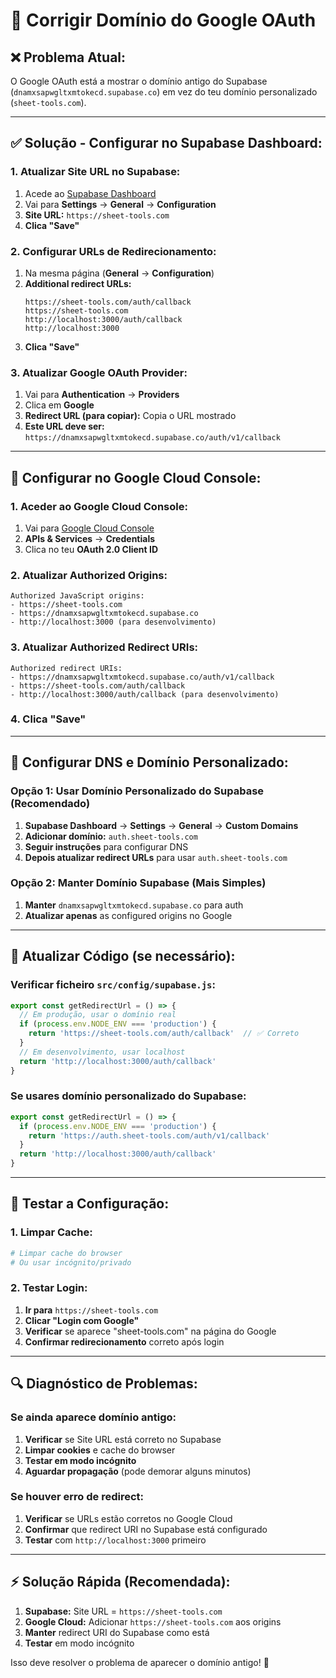 # 🔧 **Corrigir Domínio do Google OAuth**

## ❌ **Problema Atual:**
O Google OAuth está a mostrar o domínio antigo do Supabase (`dnamxsapwgltxmtokecd.supabase.co`) em vez do teu domínio personalizado (`sheet-tools.com`).

---

## ✅ **Solução - Configurar no Supabase Dashboard:**

### **1. Atualizar Site URL no Supabase:**
1. Acede ao [Supabase Dashboard](https://supabase.com/dashboard)
2. Vai para **Settings** → **General** → **Configuration**
3. **Site URL:** `https://sheet-tools.com`
4. **Clica "Save"**

### **2. Configurar URLs de Redirecionamento:**
1. Na mesma página (**General** → **Configuration**)
2. **Additional redirect URLs:**
   ```
   https://sheet-tools.com/auth/callback
   https://sheet-tools.com
   http://localhost:3000/auth/callback
   http://localhost:3000
   ```
3. **Clica "Save"**

### **3. Atualizar Google OAuth Provider:**
1. Vai para **Authentication** → **Providers**
2. Clica em **Google**
3. **Redirect URL (para copiar):** Copia o URL mostrado
4. **Este URL deve ser:** `https://dnamxsapwgltxmtokecd.supabase.co/auth/v1/callback`

---

## 🔧 **Configurar no Google Cloud Console:**

### **1. Aceder ao Google Cloud Console:**
1. Vai para [Google Cloud Console](https://console.cloud.google.com)
2. **APIs & Services** → **Credentials**
3. Clica no teu **OAuth 2.0 Client ID**

### **2. Atualizar Authorized Origins:**
```
Authorized JavaScript origins:
- https://sheet-tools.com
- https://dnamxsapwgltxmtokecd.supabase.co
- http://localhost:3000 (para desenvolvimento)
```

### **3. Atualizar Authorized Redirect URIs:**
```
Authorized redirect URIs:
- https://dnamxsapwgltxmtokecd.supabase.co/auth/v1/callback
- https://sheet-tools.com/auth/callback
- http://localhost:3000/auth/callback (para desenvolvimento)
```

### **4. Clica "Save"**

---

## 🔄 **Configurar DNS e Domínio Personalizado:**

### **Opção 1: Usar Domínio Personalizado do Supabase (Recomendado)**
1. **Supabase Dashboard** → **Settings** → **General** → **Custom Domains**
2. **Adicionar domínio:** `auth.sheet-tools.com`
3. **Seguir instruções** para configurar DNS
4. **Depois atualizar redirect URLs** para usar `auth.sheet-tools.com`

### **Opção 2: Manter Domínio Supabase (Mais Simples)**
1. **Manter** `dnamxsapwgltxmtokecd.supabase.co` para auth
2. **Atualizar apenas** as configured origins no Google

---

## 📝 **Atualizar Código (se necessário):**

### **Verificar ficheiro `src/config/supabase.js`:**
```javascript
export const getRedirectUrl = () => {
  // Em produção, usar o domínio real
  if (process.env.NODE_ENV === 'production') {
    return 'https://sheet-tools.com/auth/callback'  // ✅ Correto
  }
  // Em desenvolvimento, usar localhost
  return 'http://localhost:3000/auth/callback'
}
```

### **Se usares domínio personalizado do Supabase:**
```javascript
export const getRedirectUrl = () => {
  if (process.env.NODE_ENV === 'production') {
    return 'https://auth.sheet-tools.com/auth/v1/callback'
  }
  return 'http://localhost:3000/auth/callback'
}
```

---

## 🧪 **Testar a Configuração:**

### **1. Limpar Cache:**
```bash
# Limpar cache do browser
# Ou usar incógnito/privado
```

### **2. Testar Login:**
1. **Ir para** `https://sheet-tools.com`
2. **Clicar "Login com Google"**
3. **Verificar** se aparece "sheet-tools.com" na página do Google
4. **Confirmar redirecionamento** correto após login

---

## 🔍 **Diagnóstico de Problemas:**

### **Se ainda aparece domínio antigo:**
1. **Verificar** se Site URL está correto no Supabase
2. **Limpar cookies** e cache do browser
3. **Testar em modo incógnito**
4. **Aguardar propagação** (pode demorar alguns minutos)

### **Se houver erro de redirect:**
1. **Verificar** se URLs estão corretos no Google Cloud
2. **Confirmar** que redirect URI no Supabase está configurado
3. **Testar** com `http://localhost:3000` primeiro

---

## ⚡ **Solução Rápida (Recomendada):**

1. **Supabase:** Site URL = `https://sheet-tools.com`
2. **Google Cloud:** Adicionar `https://sheet-tools.com` aos origins
3. **Manter** redirect URI do Supabase como está
4. **Testar** em modo incógnito

Isso deve resolver o problema de aparecer o domínio antigo! 🎉
